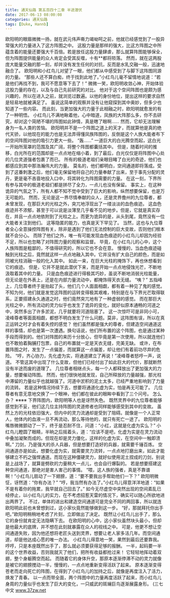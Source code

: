 ```yaml
---
title: 通天仙路 第五百四十二章 半途潜伏
date: 2017-06-13 08:00:08
categories: 通天仙路
tags: [Duke, Hannb]
---
```


欧阳明的眼眉微微一扬，就在武元伟声嘶力竭呦呵之前，他就已经感觉到了一股异常强大的力量进入了这方阵图之中。
这股力量是那样的强大，比这方阵图之中所蕴含着的能量还要强大千百倍。若是放任这股力量肆虐，那么就算阵图能够保全，但为阵图提供能量的众人肯定会受其反噬，十有**都将陨落。
然而，就在这两股庞大能量交融的那一刻，却并没有发生任何的对抗，反而是水乳交融一般，迅速地融合了。
欧阳明和小红鸟儿对望了一眼，他们都从中感受到了与脚下这阵图同源的力量。
“那些人还不算白痴，终于找到此地了。”小红鸟儿毫不留情地说道：“若是他们再找不到，我可不愿意等下去了！”
微微一笑，欧阳明收敛心神，开始体验这股力量的存在，以及与自己先前研究的对比。
他对于这个空间阵图也是颇为感兴趣的，所以在进入之前，就浏览过数遍。以他的身份地位，提出这样的要求自然是轻易地就被满足了。
虽说这简单的观察并没有让他窥探到其中奥妙，但多少也知道了一些内容。
而此刻，当更加强大的力量于此相融之时，欧阳明就愈发的有了一种明悟。
小红鸟儿不满地瞅着他，心中暗道，凤族的大阵那么多，你不去研究，却对这个简陋不堪的阵图如此钟情，真是瞎了眼啊……
然而，它却无法理解身为一名人类的苦恼。
欧阳明并不是一个阵图之道上的天才，而就算他是真的绝代天骄，以他现在的能力也是无法弄得懂凤族阵图的，反倒是这个人族大能者布下的空间阵图对他的吸引力更大一些。
“轰……”
一道巨大的白光腾空而起，这白光一开始所笼罩的范围及其广阔，将整个阵图都囊括其中。
但是，随着时间的推移，白光所在的范围却是一点点地在缩小着，到了最后，白光仅仅是将阵图中心处的几位灵道强者包裹了而已。
所有的极道老祖们亲眼目睹了白光的奇迹，他们也都感应到其中那浩瀚伟大的力量。
莫名的，他们都明白，空间通道即将落成。受到了这番刺激之后，他们毫无保留地将自己的力量奉献了出来，至于事先分配的灵丹，更是毫不吝啬地投入口中，将其转化为阵图需要的力量。
在这一刻，下界所有参与其中的极道老祖们都是拼尽了全力，一点儿也没有保留。
事实上，在这种诡异的气氛之下，所有人都不知不觉中受到了巨大的影响，纵然想要保留，也是万无可能的。
然而，无论是这一界尽情奉献的众人，还是灵界儋州的九位尊者，都未曾发现，在那巨大的光柱之外，突兀地浮现出了一缕淡淡的血色痕迹。
这血色痕迹并不浓郁，甚至于可以说是淡薄至几乎看不见的地步。但是，它就是真实存在，并且一点点地依附到了光柱之上。而更为诡异的是，从头到尾，竟然没有一位大能者关注到他们。
这等隐匿的能力，也真是天下罕见了。
当然，这也与九位尊者全心全意操控阵图有关，除非是遇到了他们无法控制的巨大变故，否则他们根本就不会分心。
而除了他们之外，唯一有可能发现血色痕迹的小红鸟儿却因为经验不足，所以也忽略了对阵图力量的观察和监督。
毕竟，在小红鸟儿的心中，这个人族阵图是粗鄙的，不值得研究的，所以它也不会在意。
慢慢的，当血色痕迹碰触到光柱之后，竟然就这样一点点地融入其中。它并没有扩大自己的颜色，而是如同被光柱消融一般的化入其中。
如此一来，在巨大光柱的掩饰下，再也休想看到它的痕迹。
但是，它并不是就此潜伏下来，而是开始一点点地侵蚀光芒，不断地汲取着其中的力量。
只是血色痕迹进行得极其巧妙，虽说不断地消弱光柱能量，但无论是在外表上，还是在内部力量流动中，都掩饰得天衣无缝。
“咦？”
五指峰上，几位尊者终于是抬起了头，他们几个人面面相觑，都有着一种见了鬼的感觉。
不知为何，他们就是发觉这阵图的运转变得极其艰难，特别是在与下界光芒取得联系，正要搭建永久通道之时，他们竟然突兀地有了一种虚弱的感觉。
而在那巨大光柱之中，所有流动的灵力似乎也发生了诡异的变化，就好似原本通畅的河道之中，突然多出了许多淤泥，几乎就要将河道阻塞了。
这一次惊吓可是非同小可，凌峰尊者等面面相觑，都想不明白发生了什么问题。莫非，这阵图有误，所以在真正运转之时才会有着失控的感觉？
他们虽然都是强大的尊者，但建造空间通道这样的事情，却也是第一次遭遇。换句话说，他们所布置的这个阵图，也是通过某种手段而得到的。他们对阵图的来历十分放心，但毕竟是第一次使用，所以就连他们也不敢拍着胸脯打包票，自己的布置就一定是天衣无缝，完美无缺。
或许，在布置阵图之时，发生了一点偏差，而就算这一点偏差，却让他们有着前功尽弃的危险。
“哼，齐心协力，先化虚为实，将通道建立了再说！”凌峰尊者怒哼一声，说道。
不管这其中出现了什么变故，但他们已经付出了如此巨大的代价，那就断然没有半途而废的道理了。
几位尊者相继点头，每一个人都释放出了更加强大的力量，想要催动阵图。
然而，他们很快地就发现，自己所释放的力量越强，那光柱中滞留的力量似乎也就越强了。河道中淤积的泥土太多，已经严重地影响到了力量的流转。
若是这种情况持续下去，想要将通道化虚为实，怕是再无可能了。
几位尊者有意无意地交换了一个眼神，他们都在彼此的眼眸中看到了三个问号。
怎么办？
※※※※
下界阵图内，欧阳明等人也是讶然失色。
既然灵界中的九位尊者能够感觉到不妥，他们这几位主持阵图的灵道修者也同样能够感受到其中的变故。
虽然上方的光柱依旧强大，但内中的灵力流通却是受到了阻碍。就像是一个人正常人，他体内的血液一旦不再流动，那么等待他的，就只有死亡一途了。
欧阳明的嘴唇微微颤动了一下，终于是忍耐不住，问道：“小红，这就是化虚为实么？”
小红鸟儿瞪圆了眼睛，半晌之后摇着头，道：“应该不是吧，化虚为实是在灵力流动中叠加凝聚而成的。但现在却是灵力僵化，这样的化虚为实，在空间中一触即溃啊。”
刀剑，乃是强大的杀人兵器，但是想要打造好的兵器，就需要千锤百炼。
空间通道亦是如此，想要化虚为实，就需要灵力流转，一点点地打磨出来，如此才能够建立不朽之强悍通道。而现在这种僵硬灵力，就好似使用泥土捏成的刀剑，别说是上战场了，就算是劈砍的力量稍大一点儿，也会自行爆裂的。
若是想要搭建这种空间通道，那绝对是害人害己的事情。
“喂，这人族的强者，真是不靠谱啊！”小红鸟儿扇动了一下翅膀，道：“要不要我出手帮助他们一下？”
欧阳明微怔，讶然道：“你有办法？”
“哼，我当然有办法了。”小红鸟儿得意洋洋地道：“如果不是有着你的拖累，我早就自己回去了。”
如今无尽虚空中突然出现的空间紊乱已经停止，以小红鸟儿的实力，在不考虑招惹天雷的情况下，确实可以随心所欲地进出两界了。
不过，单体的进出和建造空间通道可是完全不同的两回事，所以就连欧阳明此前也未曾想到过，这小家伙竟然能够做到这一步。
“好，那就拜托你出手吧。”欧阳明稍稍地考虑了片刻，立即做出了决定。
既然让小红鸟儿出手了，那么它的身份就肯定无法隐瞒下去。
在欧阳明的心中，这小家伙虽然块头最小，但却是他最大的底牌，并不想在此刻就暴露在众人的视线之中。
可是，他更不想让空间通道失败，因为他还想将老匠头送到灵界，想要让老人家多活几年。而空间通道，却是他达成心愿的唯一办法。
小红鸟儿得意地一笑，果然到最后还要靠我。
哼哼，只是本座既然出手了，那么就必须要获得足够的报酬。
一半，起码要一半的这个世界收益，否则我就灭了他们，把所有收益都抢过来！
它轻轻地挥动着双翅，整个身躯腾空而起。
而随着它的身体升空，那原本逐渐停滞不动的灵力就像是被它的翅膀搅动一半，慢慢的，一点点地重新变得活跃了起来。
原本逐渐变得苍老而走向死亡的阵图，在得到了小红鸟儿的加持之后，就像是再度注入了活力，焕发了青春。
以一点而带全面，两个阵图中的力量再度活跃了起来，而小红鸟儿身周的力量似乎也发生了巨大的变化，一只威武的斑斓巨鸟逐渐展露身形。
(三七中文 www.37zw.net